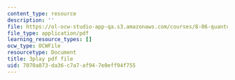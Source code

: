 ```yaml
---
content_type: resource
description: ''
file: https://ol-ocw-studio-app-qa.s3.amazonaws.com/courses/8-06-quantum-physics-iii-spring-2018/7070a873da36c7a7af947e0eff94f755_VaBMK5JSz2I.pdf
file_type: application/pdf
learning_resource_types: []
ocw_type: OCWFile
resourcetype: Document
title: 3play pdf file
uid: 7070a873-da36-c7a7-af94-7e0eff94f755
---
```

